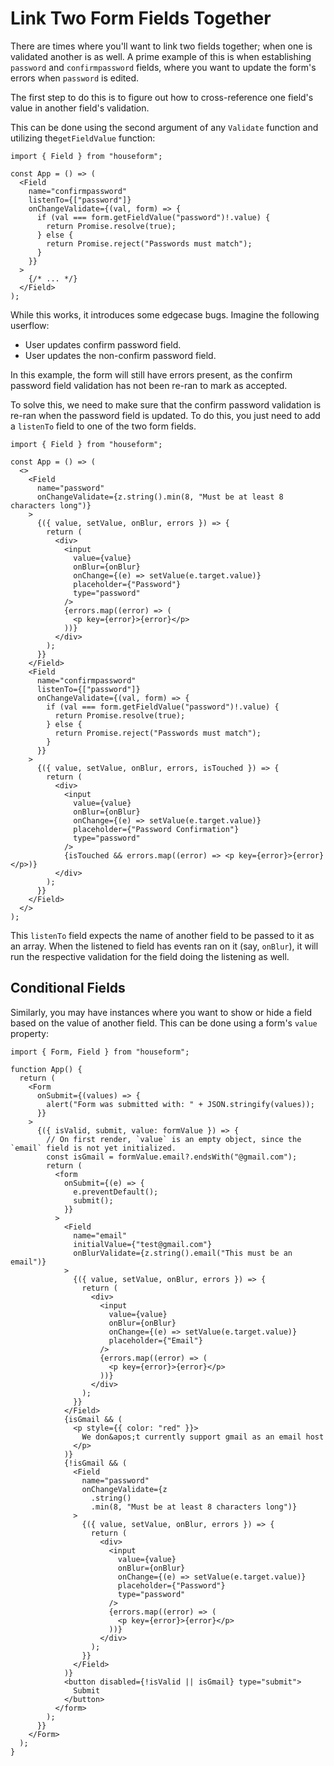 # Link Two Form Fields Together

There are times where you'll want to link two fields together; when one is validated another is as well. A prime example of this is when establishing `password` and `confirmpassword` fields, where you want to update the form's errors when `password` is edited.

The first step to do this is to figure out how to cross-reference one field's value in another field's validation.

This can be done using the second argument of any `Validate` function and utilizing the`getFieldValue` function:

```tsx
import { Field } from "houseform";

const App = () => (
  <Field
    name="confirmpassword"
    listenTo={["password"]}
    onChangeValidate={(val, form) => {
      if (val === form.getFieldValue("password")!.value) {
        return Promise.resolve(true);
      } else {
        return Promise.reject("Passwords must match");
      }
    }}
  >
    {/* ... */}
  </Field>
);
```

While this works, it introduces some edgecase bugs. Imagine the following userflow:

- User updates confirm password field.
- User updates the non-confirm password field.

In this example, the form will still have errors present, as the confirm password field validation has not been re-ran to mark as accepted.

To solve this, we need to make sure that the confirm password validation is re-ran when the password field is updated. To do this, you just need to add a `listenTo` field to one of the two form fields.

```tsx
import { Field } from "houseform";

const App = () => (
  <>
    <Field
      name="password"
      onChangeValidate={z.string().min(8, "Must be at least 8 characters long")}
    >
      {({ value, setValue, onBlur, errors }) => {
        return (
          <div>
            <input
              value={value}
              onBlur={onBlur}
              onChange={(e) => setValue(e.target.value)}
              placeholder={"Password"}
              type="password"
            />
            {errors.map((error) => (
              <p key={error}>{error}</p>
            ))}
          </div>
        );
      }}
    </Field>
    <Field
      name="confirmpassword"
      listenTo={["password"]}
      onChangeValidate={(val, form) => {
        if (val === form.getFieldValue("password")!.value) {
          return Promise.resolve(true);
        } else {
          return Promise.reject("Passwords must match");
        }
      }}
    >
      {({ value, setValue, onBlur, errors, isTouched }) => {
        return (
          <div>
            <input
              value={value}
              onBlur={onBlur}
              onChange={(e) => setValue(e.target.value)}
              placeholder={"Password Confirmation"}
              type="password"
            />
            {isTouched && errors.map((error) => <p key={error}>{error}</p>)}
          </div>
        );
      }}
    </Field>
  </>
);
```

This `listenTo` field expects the name of another field to be passed to it as an array. When the listened to field has events ran on it (say, `onBlur`), it will run the respective validation for the field doing the listening as well.

## Conditional Fields

Similarly, you may have instances where you want to show or hide a field based on the value of another field. This can be done using a form's `value` property:

```tsx
import { Form, Field } from "houseform";

function App() {
  return (
    <Form
      onSubmit={(values) => {
        alert("Form was submitted with: " + JSON.stringify(values));
      }}
    >
      {({ isValid, submit, value: formValue }) => {
        // On first render, `value` is an empty object, since the `email` field is not yet initialized.
        const isGmail = formValue.email?.endsWith("@gmail.com");
        return (
          <form
            onSubmit={(e) => {
              e.preventDefault();
              submit();
            }}
          >
            <Field
              name="email"
              initialValue={"test@gmail.com"}
              onBlurValidate={z.string().email("This must be an email")}
            >
              {({ value, setValue, onBlur, errors }) => {
                return (
                  <div>
                    <input
                      value={value}
                      onBlur={onBlur}
                      onChange={(e) => setValue(e.target.value)}
                      placeholder={"Email"}
                    />
                    {errors.map((error) => (
                      <p key={error}>{error}</p>
                    ))}
                  </div>
                );
              }}
            </Field>
            {isGmail && (
              <p style={{ color: "red" }}>
                We don&apos;t currently support gmail as an email host
              </p>
            )}
            {!isGmail && (
              <Field
                name="password"
                onChangeValidate={z
                  .string()
                  .min(8, "Must be at least 8 characters long")}
              >
                {({ value, setValue, onBlur, errors }) => {
                  return (
                    <div>
                      <input
                        value={value}
                        onBlur={onBlur}
                        onChange={(e) => setValue(e.target.value)}
                        placeholder={"Password"}
                        type="password"
                      />
                      {errors.map((error) => (
                        <p key={error}>{error}</p>
                      ))}
                    </div>
                  );
                }}
              </Field>
            )}
            <button disabled={!isValid || isGmail} type="submit">
              Submit
            </button>
          </form>
        );
      }}
    </Form>
  );
}
```
